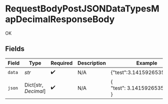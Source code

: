 # RequestBodyPostJSONDataTypesMapDecimalResponseBody

OK


## Fields

| Field                         | Type                          | Required                      | Description                   | Example                       |
| ----------------------------- | ----------------------------- | ----------------------------- | ----------------------------- | ----------------------------- |
| `data`                        | *str*                         | :heavy_check_mark:            | N/A                           | {"test":3.141592653589793}    |
| `json`                        | Dict[str, *Decimal*]          | :heavy_check_mark:            | N/A                           | {<br/>"test": 3.141592653589793<br/>} |